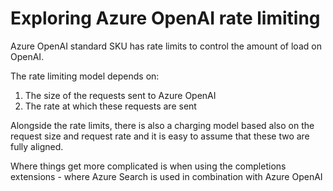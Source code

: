 # Exploring Azure OpenAI rate limiting
Azure OpenAI standard SKU has rate limits to control the amount of load on OpenAI.

The rate limiting model depends on:
1. The size of the requests sent to Azure OpenAI
2. The rate at which these requests are sent

Alongside the rate limits, there is also a charging model based also on the request size and request rate and it is easy to assume that these two are fully aligned.

Where things get more complicated is when using the completions extensions - where Azure Search is used in combination with Azure OpenAI
